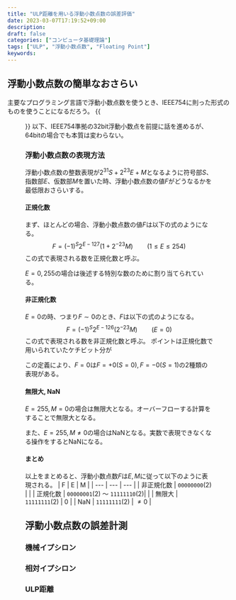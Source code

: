 ```yaml
---
title: "ULP距離を用いる浮動小数点数の誤差評価"
date: 2023-03-07T17:19:52+09:00
description:
draft: false
categories: ["コンピュータ基礎理論"]
tags: ["ULP", "浮動小数点数", "Floating Point"]
keywords:
---
```


## 浮動小数点数の簡単なおさらい
主要なプログラミング言語で浮動小数点数を使うとき、IEEE754に則った形式のものを使うことになるだろう。
{{<figure src="https://upload.wikimedia.org/wikipedia/commons/thumb/d/d2/Float_example.svg/1180px-Float_example.svg.png" alt="IEEE754準拠の32bit浮動小数点数" title="IEEE754準拠の32bit浮動小数点 from Wikipedia">}}
以下、IEEE754準拠の32bit浮動小数点を前提に話を進めるが、64bitの場合でも本質は変わらない。

### 浮動小数点数の表現方法
浮動小数点数の整数表現が$2^{31}S+2^{23}E+M$となるように符号部$S$、指数部$E$、仮数部$M$を置いた時、浮動小数点数の値$F$がどうなるかを最低限おさらいする。

#### 正規化数
まず、ほとんどの場合、浮動小数点数の値$F$は以下の式のようになる。
$$
F=(-1)^S2^{E-127}(1 + 2^{-23}M) \qquad (1 \leq E \leq 254)
$$
この式で表現される数を正規化数と呼ぶ。

$E=0, 255$の場合は後述する特別な数のために割り当てられている。

#### 非正規化数
$E=0$の時、つまり$F\sim 0$のとき、$F$は以下の式のようになる。
$$
F=(-1)^S2^{E-126}(2^{-23}M) \qquad ( E = 0)
$$
この式で表現される数を非正規化数と呼ぶ。
ポイントは正規化数で用いられていたケチビット分が

この定義により、$F=0$は$F=+0(S=0),F=-0(S=1)$の2種類の表現がある。

#### 無限大, NaN
$E=255, M=0$の場合は無限大となる。オーバーフローする計算をすることで無限大となる。

また、$E=255, M\neq0$の場合はNaNとなる。実数で表現できなくなる操作をするとNaNになる。

#### まとめ
以上をまとめると、浮動小数点数$F$は$E, M$に従って以下のように表現される。
| F | E | M |
| --- | --- | --- |
| 非正規化数 | `00000000`(2) |  |
| 正規化数 | `00000001`(2) 〜 `11111110`(2)|  |
| 無限大 | `11111111`(2) | $0$ |
| NaN | `11111111`(2) | $\neq 0$ |

## 浮動小数点数の誤差計測
### 機械イプシロン
### 相対イプシロン
### ULP距離